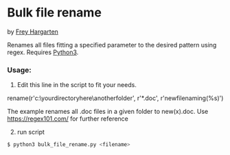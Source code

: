 # Bulk file rename

by [Frey Hargarten](https://github.com/jeffhargarten)

Renames all files fitting a specified parameter to the desired pattern using regex. Requires [Python3](https://www.python.org/download/releases/3.0/).

### Usage:


1. Edit this line in the script to fit your needs. 


rename(r'c:\yourdirectoryhere\anotherfolder', r'*.doc', r'newfilenaming(%s)')


The example renames all .doc files in a given folder to new(x).doc. Use https://regex101.com/ for further reference


2. run script


```bash
$ python3 bulk_file_rename.py <filename>
```
